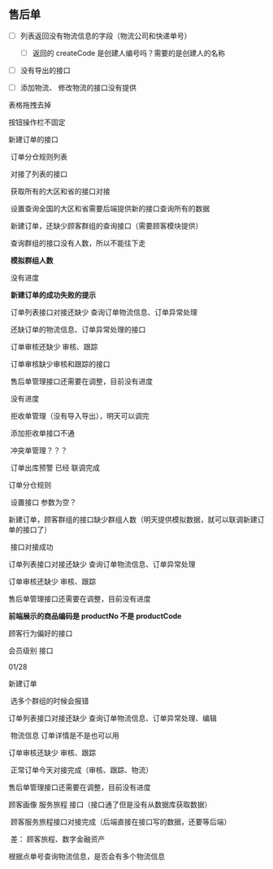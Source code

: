 ## 售后单

- [ ] 列表返回没有物流信息的字段（物流公司和快递单号）
    - [ ] 返回的  createCode 是创建人编号吗？需要的是创建人的名称
- [ ] 没有导出的接口
- [ ] 添加物流、 修改物流的接口没有提供





表格拖拽去掉

按钮操作栏不固定





新建订单的接口





​		   订单分仓规则列表 

​					对接了列表的接口

​					获取所有的大区和省的接口对接

​					设置查询全国的大区和省需要后端提供新的接口查询所有的数据

​            新建订单，还缺少顾客群组的查询接口（需要顾客模块提供）

​				     查询群组的接口没有人数，所以不能往下走

​					**模拟群组人数**

​					 没有进度

​					**新建订单的成功失败的提示**

​            订单列表接口对接还缺少 查询订单物流信息、订单异常处理

​					还缺订单的物流信息、订单异常处理的接口

​            订单审核还缺少 审核、跟踪

​					订单审核缺少审核和跟踪的接口

​            售后单管理接口还需要在调整，目前没有进度

​					没有进度

​            拒收单管理（没有导入导出），明天可以调完

​					添加拒收单接口不通

​			冲突单管理？？？

​             订单出库预警 已经 联调完成





订单分仓规则

​	设置接口 参数为空？

新建订单，顾客群组的接口缺少群组人数（明天提供模拟数据，就可以联调新建订单的接口了）

​	接口对接成功

订单列表接口对接还缺少 查询订单物流信息、订单异常处理



订单审核还缺少 审核、跟踪



售后单管理接口还需要在调整，目前没有进度



**前端展示的商品编码是 productNo 不是 productCode**





顾客行为偏好的接口

会员级别  接口

 

01/28

新建订单

​	选多个群组的时候会报错

订单列表接口对接还缺少 查询订单物流信息、订单异常处理、编辑

​	物流信息   订单详情是不是也可以用

订单审核还缺少 审核、跟踪

​	正常订单今天对接完成（审核、跟踪、物流）

售后单管理接口还需要在调整，目前没有进度





顾客画像 服务旅程 接口（接口通了但是没有从数据库获取数据）

​	顾客服务旅程接口对接完成（后端直接在接口写的数据，还要等后端）

​	差： 顾客旅程、数字金融资产





根据点单号查询物流信息，是否会有多个物流信息










